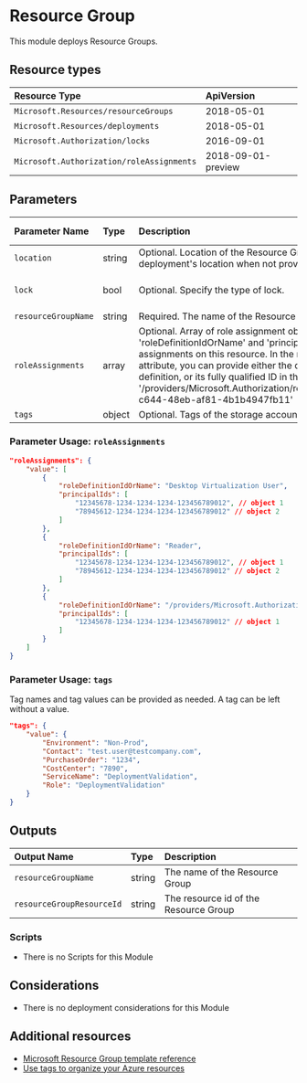 # Resource Group

This module deploys Resource Groups.

## Resource types

| Resource Type                             | ApiVersion         |
| :---------------------------------------- | :----------------- |
| `Microsoft.Resources/resourceGroups`      | 2018-05-01         |
| `Microsoft.Resources/deployments`         | 2018-05-01         |
| `Microsoft.Authorization/locks`           | 2016-09-01         |
| `Microsoft.Authorization/roleAssignments` | 2018-09-01-preview |

## Parameters

| Parameter Name      | Type   | Description                                                                                                                                                                                                                                                                                                                                                                                                    | DefaultValue            | Possible values                            |
| :------------------ | :----- | :------------------------------------------------------------------------------------------------------------------------------------------------------------------------------------------------------------------------------------------------------------------------------------------------------------------------------------------------------------------------------------------------------------- | :---------------------- | :----------------------------------------- |
| `location`          | string | Optional. Location of the Resource Group. It uses the deployment's location when not provided.                                                                                                                                                                                                                                                                                                                 | [deployment().location] |                                            |
| `lock`              | bool   | Optional. Specify the type of lock.                                                                                                                                                                                                                                                                                                                                                                            | 'NotSpecified'          | 'CanNotDelete', 'NotSpecified', 'ReadOnly' |
| `resourceGroupName` | string | Required. The name of the Resource Group                                                                                                                                                                                                                                                                                                                                                                       |                         |                                            |
| `roleAssignments`   | array  | Optional. Array of role assignment objects that contain the 'roleDefinitionIdOrName' and 'principalId' to define RBAC role assignments on this resource. In the roleDefinitionIdOrName attribute, you can provide either the display name of the role definition, or its fully qualified ID in the following format: '/providers/Microsoft.Authorization/roleDefinitions/c2f4ef07-c644-48eb-af81-4b1b4947fb11' | System.Object[]         |                                            |
| `tags`              | object | Optional. Tags of the storage account resource.                                                                                                                                                                                                                                                                                                                                                                |                         |                                            |

### Parameter Usage: `roleAssignments`

```json
"roleAssignments": {
    "value": [
        {
            "roleDefinitionIdOrName": "Desktop Virtualization User",
            "principalIds": [
                "12345678-1234-1234-1234-123456789012", // object 1
                "78945612-1234-1234-1234-123456789012" // object 2
            ]
        },
        {
            "roleDefinitionIdOrName": "Reader",
            "principalIds": [
                "12345678-1234-1234-1234-123456789012", // object 1
                "78945612-1234-1234-1234-123456789012" // object 2
            ]
        },
        {
            "roleDefinitionIdOrName": "/providers/Microsoft.Authorization/roleDefinitions/c2f4ef07-c644-48eb-af81-4b1b4947fb11",
            "principalIds": [
                "12345678-1234-1234-1234-123456789012" // object 1
            ]
        }
    ]
}
```

### Parameter Usage: `tags`

Tag names and tag values can be provided as needed. A tag can be left without a value.

```json
"tags": {
    "value": {
        "Environment": "Non-Prod",
        "Contact": "test.user@testcompany.com",
        "PurchaseOrder": "1234",
        "CostCenter": "7890",
        "ServiceName": "DeploymentValidation",
        "Role": "DeploymentValidation"
    }
}
```

## Outputs

| Output Name               | Type   | Description                           |
| :------------------------ | :----- | :------------------------------------ |
| `resourceGroupName`       | string | The name of the Resource Group        |
| `resourceGroupResourceId` | string | The resource id of the Resource Group |

### Scripts

- There is no Scripts for this Module

## Considerations

- There is no deployment considerations for this Module

## Additional resources

- [Microsoft Resource Group template reference](https://docs.microsoft.com/en-us/azure/templates/microsoft.resources/2019-05-01/resourcegroups)
- [Use tags to organize your Azure resources](https://docs.microsoft.com/en-us/azure/azure-resource-manager/resource-group-using-tags)
